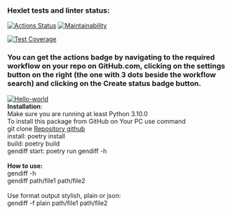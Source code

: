 ### Hexlet tests and linter status:
[![Actions Status](https://github.com/prStudentka/python-project-50/workflows/hexlet-check/badge.svg)](https://github.com/prStudentka/python-project-50/actions)
[![Maintainability](https://api.codeclimate.com/v1/badges/a9ba16b365ab9dae50b6/maintainability)](https://codeclimate.com/github/prStudentka/python-project-50/maintainability)

[![Test Coverage](https://api.codeclimate.com/v1/badges/a9ba16b365ab9dae50b6/test_coverage)](https://codeclimate.com/github/prStudentka/python-project-50/test_coverage)

### You can get the actions badge by navigating to the required workflow on your repo on GitHub.com, clicking on the settings button on the right (the one with 3 dots beside the workflow search) and clicking on the Create status badge button.
[![Hello-world](https://github.com/prStudentka/python-project-50/actions/workflows/hello-world.yml/badge.svg)](https://github.com/prStudentka/python-project-50/actions/workflows/hello-world.yml)
<br>
<b>Installation</b>:<br>
Make sure you are running at least Python 3.10.0 <br>
To install this package from GitHub on Your PC use command <br>
git clone <a href="https://github.com/prStudentka/python-project-50">Repository github</a><br>
install: poetry install<br>
build: poetry build<br>
gendiff start: poetry run gendiff -h<br>
<br>
<b>How to use:</b><br>
gendiff -h<br>
gendiff path/file1 path/file2<br>
<br>
Use format output stylish, plain or json:<br>
gendiff -f plain path/file1 path/file2
